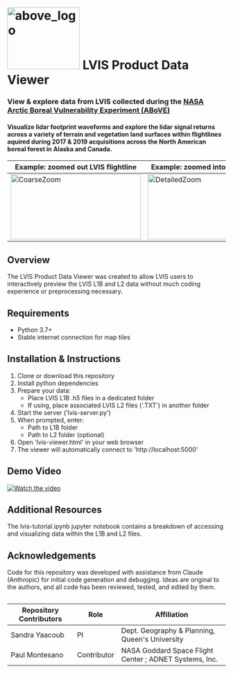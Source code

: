 # <img width="167" height="143" alt="above_logo" src="https://github.com/user-attachments/assets/3491b9e5-083c-4bc6-b86c-8ecefab8660c" />  LVIS Product Data Viewer 
### View & explore data from LVIS collected during the [NASA Arctic Boreal Vulnerability Experiment (ABoVE)](https://above.nasa.gov/)  
#### Visualize lidar footprint waveforms and explore the lidar signal returns across a variety of terrain and vegetation land surfaces within flightlines aquired during 2017 & 2019 acquisitions across the North American boreal forest in Alaska and Canada.

| **Example: zoomed out LVIS flightline** | **Example: zoomed into LVIS flightline** | **Example: LVIS1B footprint waveform** |
| ------------------------------------------------------- | ------------------------------------------------------- | ------------------------------------------------------- |
| <img width="300" height="150" alt="CoarseZoom" src="https://github.com/user-attachments/assets/13063ca1-f644-47fe-939d-9f449da543e5" />  | <img width="300" height="150" alt="DetailedZoom" src="https://github.com/user-attachments/assets/0c57c7b4-966a-4629-83fa-8d23162915da" /> | <img width="300" height="150" alt="WaveformZoom" src="https://github.com/user-attachments/assets/ebfd358d-5cc6-4cfe-9864-db2f773f1f77" /> |


## Overview

The LVIS Product Data Viewer was created to allow LVIS users to interactively preview the LVIS L1B and L2 data without much coding experience or preprocessing necessary. 

## Requirements
- Python 3.7+
- Stable internet connection for map tiles

## Installation & Instructions
1. Clone or download this repository
2. Install python dependencies
3. Prepare your data:
    - Place LVIS L1B .h5 files in a dedicated folder
    - If using, place associated LVIS L2 files ('.TXT') in another folder
4. Start the server ('lvis-server.py')
5. When prompted, enter:
    - Path to L1B folder
    - Path to L2 folder (optional)
6. Open 'lvis-viewer.html' in your web browser
7. The viewer will automatically connect to 'http://localhost:5000'

## Demo Video
[![Watch the video](https://img.youtube.com/vi/I1WzewOrV8U/maxresdefault.jpg)](https://youtu.be/I1WzewOrV8U)

## Additional Resources
The lvis-tutorial.ipynb jupyter notebook contains a breakdown of accessing and visualizing data within the L1B and L2 files. 

## Acknowledgements
Code for this repository was developed with assistance from Claude (Anthropic) for initial code generation and debugging. Ideas are original to the authors, and all code has been reviewed, tested, and edited by them.  

##  
 Repository Contributors | Role | Affiliation | 
| ---------------- | ---------------- | ---------------- |
| Sandra Yaacoub | PI |  Dept. Geography & Planning, Queen's University
| Paul Montesano |  Contributor | NASA Goddard Space Flight Center ; ADNET Systems, Inc.|
